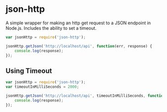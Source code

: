 # json-http

A simple wrapper for making an http get request to a JSON endpoint in Node.js. Includes the ability to set a timeout.

``` js
var jsonHttp = require('json-http');

jsonHttp.getJson('http://localhost/api', function(err, response) {
	console.log(response);      
});
```

## Using Timeout

``` js
var jsonHttp = require('json-http');
var timeoutInMilliSeconds = 2000;

jsonHttp.getJson('http://localhost/api', timeoutInMilliSeconds, function(err, response) {
	console.log(response);      
});
```